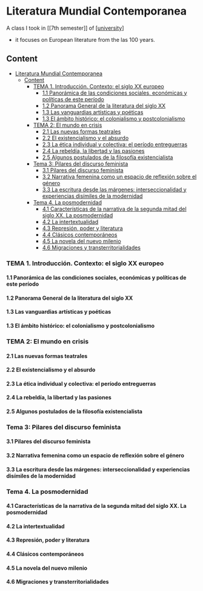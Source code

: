 ---
---

# Literatura Mundial Contemporanea

A class I took in [[7th semester]] of [[university]]

- it focuses on European literature from the las 100 years.

## Content

- [Literatura Mundial Contemporanea](#literatura-mundial-contemporanea)
  - [Content](#content)
    - [TEMA 1. Introducción. Contexto: el siglo XX europeo](#tema-1-introducción-contexto-el-siglo-xx-europeo)
      - [1.1 Panorámica de las condiciones sociales, económicas y políticas de este período](#11-panorámica-de-las-condiciones-sociales-económicas-y-políticas-de-este-período)
      - [1.2 Panorama General de la literatura del siglo XX](#12-panorama-general-de-la-literatura-del-siglo-xx)
      - [1.3 Las vanguardias artísticas y poéticas](#13-las-vanguardias-artísticas-y-poéticas)
      - [1.3 El ámbito histórico: el colonialismo y postcolonialismo](#13-el-ámbito-histórico-el-colonialismo-y-postcolonialismo)
    - [TEMA 2:  El mundo en crisis](#tema-2-el-mundo-en-crisis)
      - [2.1 Las nuevas formas teatrales](#21-las-nuevas-formas-teatrales)
      - [2.2 El existencialismo y el absurdo](#22-el-existencialismo-y-el-absurdo)
      - [2.3 La ética individual y colectiva: el período entreguerras](#23-la-ética-individual-y-colectiva-el-período-entreguerras)
      - [2.4 La rebeldía, la libertad y las pasiones](#24-la-rebeldía-la-libertad-y-las-pasiones)
      - [2.5 Algunos postulados de la filosofía existencialista](#25-algunos-postulados-de-la-filosofía-existencialista)
    - [Tema 3: Pilares del discurso feminista](#tema-3-pilares-del-discurso-feminista)
      - [3.1 Pilares del discurso feminista](#31-pilares-del-discurso-feminista)
      - [3.2  Narrativa femenina como un espacio de reflexión sobre el género](#32-narrativa-femenina-como-un-espacio-de-reflexión-sobre-el-género)
      - [3.3 La escritura desde las márgenes: interseccionalidad y  experiencias disímiles de la modernidad](#33-la-escritura-desde-las-márgenes-interseccionalidad-y-experiencias-disímiles-de-la-modernidad)
    - [Tema 4. La posmodernidad](#tema-4-la-posmodernidad)
      - [4.1 Características de la narrativa de la segunda mitad del siglo XX. La posmodernidad](#41-características-de-la-narrativa-de-la-segunda-mitad-del-siglo-xx-la-posmodernidad)
      - [4.2 La intertextualidad](#42-la-intertextualidad)
      - [4.3 Represión, poder y literatura](#43-represión-poder-y-literatura)
      - [4.4 Clásicos contemporáneos](#44-clásicos-contemporáneos)
      - [4.5  La novela del nuevo milenio](#45-la-novela-del-nuevo-milenio)
      - [4.6 Migraciones y transterritorialidades](#46-migraciones-y-transterritorialidades)

### TEMA 1. Introducción. Contexto: el siglo XX europeo

#### 1.1 Panorámica de las condiciones sociales, económicas y políticas de este período

#### 1.2 Panorama General de la literatura del siglo XX

#### 1.3 Las vanguardias artísticas y poéticas

#### 1.3 El ámbito histórico: el colonialismo y postcolonialismo

### TEMA 2:  El mundo en crisis

#### 2.1 Las nuevas formas teatrales

#### 2.2 El existencialismo y el absurdo

#### 2.3 La ética individual y colectiva: el período entreguerras

#### 2.4 La rebeldía, la libertad y las pasiones

#### 2.5 Algunos postulados de la filosofía existencialista

### Tema 3: Pilares del discurso feminista

#### 3.1 Pilares del discurso feminista

#### 3.2  Narrativa femenina como un espacio de reflexión sobre el género

#### 3.3 La escritura desde las márgenes: interseccionalidad y  experiencias disímiles de la modernidad

### Tema 4. La posmodernidad

#### 4.1 Características de la narrativa de la segunda mitad del siglo XX. La posmodernidad

#### 4.2 La intertextualidad  

#### 4.3 Represión, poder y literatura

#### 4.4 Clásicos contemporáneos

#### 4.5  La novela del nuevo milenio  

#### 4.6 Migraciones y transterritorialidades

[//begin]: # "Autogenerated link references for markdown compatibility"
[university]: ../../university "university"
[//end]: # "Autogenerated link references"
